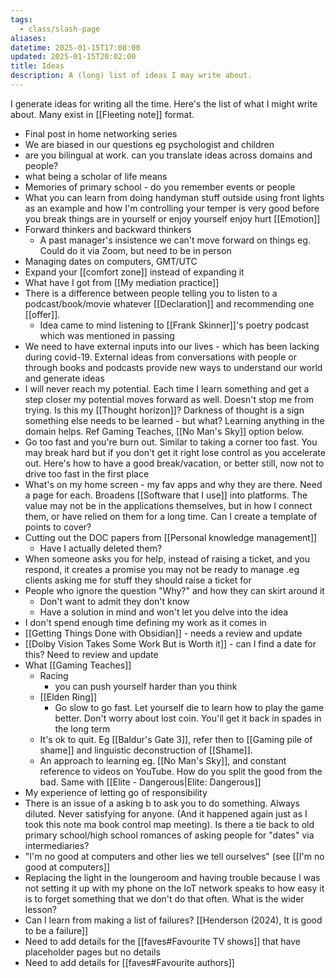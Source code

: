 ```yaml
---
tags:
  - class/slash-page
aliases: 
datetime: 2025-01-15T17:08:00
updated: 2025-01-15T20:02:00
title: Ideas
description: A (long) list of ideas I may write about.
---
```

I generate ideas for writing all the time. Here's the list of what I might write about. Many exist in [[Fleeting note]] format.

- Final post in home networking series
- We are biased in our questions eg psychologist and children
- are you bilingual at work. can you translate ideas across domains and people?
- what being a scholar of life means
- Memories of primary school - do you remember events or people
- What you can learn from doing handyman stuff outside using front lights as an example and how I'm controlling your temper is very good before you break things are in yourself or enjoy yourself enjoy hurt  [[Emotion]]
- Forward thinkers and backward thinkers 
    - A past manager's insistence we can't move forward on things eg. Could do it via Zoom, but need to be in person
- Managing dates on computers, GMT/UTC 
- Expand your [[comfort zone]] instead of expanding it 
- What have I got from [[My mediation practice]]
- There is a difference between people telling you to listen to a podcast/book/movie whatever [[Declaration]] and recommending one [[offer]].
    - Idea came to mind listening to [[Frank Skinner]]'s poetry podcast which was mentioned in passing
- We need to have external inputs into our lives - which has been lacking during covid-19. External ideas from conversations with people or through books and podcasts provide new ways to understand our world and generate ideas 
- I will never reach my potential. Each time I learn something and get a step closer my potential moves forward as well. Doesn't stop me from trying. Is this my [[Thought horizon]]? Darkness of thought is a sign something else needs to be learned - but what? Learning anything in the domain helps. Ref Gaming Teaches, [[No Man's Sky]] option below.
- Go too fast and you're burn out. Similar to taking a corner too fast. You may break hard but if you don't get it right lose control as you accelerate out. Here's how to have a good break/vacation, or better still, now not to drive too fast in the first place         
- What's on my home screen - my fav apps and why they are there. Need a page for each. Broadens [[Software that I use]] into platforms. The value may not be in the applications themselves, but in how I connect them, or have relied on them for a long time. Can I create a template of points to cover?
- Cutting out the DOC papers from [[Personal knowledge management]] 
	- Have I actually deleted them?
- When someone asks you for help, instead of raising a ticket, and you respond, it creates a promise you may not be ready to manage .eg clients asking me for stuff they should raise a ticket for
- People who ignore the question "Why?" and how they can skirt around it
	- Don't want to admit they don't know
	- Have a solution in mind and won't let you delve into the idea
- I don't spend enough time defining my work as it comes in
- [[Getting Things Done with Obsidian]] - needs a review and update
- [[Dolby Vision Takes Some Work But is Worth it]] - can I find a date for this? Need to review and update
- What [[Gaming Teaches]]
	- Racing
		- you can push yourself harder than you think
	- [[Elden Ring]]
		- Go slow to go fast. Let yourself die to learn how to play the game better. Don't worry about lost coin. You'll get it back in spades in the long term
	- It's ok to quit. Eg [[Baldur's Gate 3]], refer then to [[Gaming pile of shame]] and linguistic deconstruction of [[Shame]].
	- An approach to learning eg. [[No Man's Sky]], and constant reference to videos on YouTube. How do you split the good from the bad. Same with [[Elite - Dangerous|Elite: Dangerous]]
- My experience of letting go of responsibility
- There is an issue of a asking b to ask you to do something. Always diluted. Never satisfying for anyone. (And it happened again just as I took this note ma book control map meeting). Is there a tie back to old primary school/high school romances of asking people for "dates" via intermediaries?
- "I'm no good at computers and other lies we tell ourselves" (see [[I'm no good at computers]]
- Replacing the light in the loungeroom and having trouble because I was not setting it up with my phone on the IoT network speaks to how easy it is to forget something that we don't do that often. What is the wider lesson?
- Can I learn from making a list of failures? [[Henderson (2024), It is good to be a failure]]
- Need to add details for the [[faves#Favourite TV shows]] that have placeholder pages but no details
- Need to add details for [[faves#Favourite authors]]
